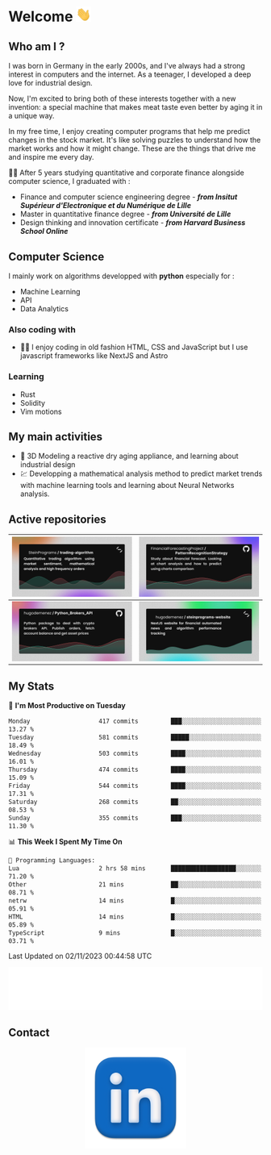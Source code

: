 # Welcome <img src="assets/hello.gif" width="30px"/>

## Who am I ?

I was born in Germany in the early 2000s, and I've always had a strong interest in computers and the internet. As a teenager, I developed a deep love for industrial design.

Now, I'm excited to bring both of these interests together with a new invention: a special machine that makes meat taste even better by aging it in a unique way.

In my free time, I enjoy creating computer programs that help me predict changes in the stock market. It's like solving puzzles to understand how the market works and how it might change. These are the things that drive me and inspire me every day.

:man_student: After 5 years studying quantitative and corporate finance alongside computer science, I graduated with :
* Finance and computer science engineering degree - ***from Insitut Supérieur d'Electronique et du Numérique de Lille***
* Master in quantitative finance degree - ***from Université de Lille***
* Design thinking and innovation certificate - ***from Harvard Business School Online***

## Computer Science

I mainly work on algorithms developped with **python** especially for :

* Machine Learning
* API
* Data Analytics

### Also coding with

* :man_technologist: I enjoy coding in old fashion HTML, CSS and JavaScript but I use javascript frameworks like NextJS and Astro

### Learning

* Rust
* Solidity
* Vim motions

## My main activities

* :rocket: 3D Modeling a reactive dry aging appliance, and learning about industrial design
* :chart: Developping a mathematical analysis method to predict market trends with machine learning tools and learning about Neural Networks analysis.

## Active repositories

|[![Python Trading Algorithm](assets/base_python_architecture.png)](https://github.com/SteinPrograms/base-python-architecture)|[![Quantitative Prediction](assets/pattern_recognition_strategy.png)](https://github.com/FinancialForecastingProject/PatternRecognitionStrategy.git)|
| ------------- | ------------- |
|[![Broker SDK](assets/python_brokers_api.png)](https://github.com/hugodemenez/Python_Brokers_API)|[![NextJS Website](assets/steinprograms-website.png)](https://github.com/hugodemenez/steinprograms-website)|

## My Stats

<!--START_SECTION:waka-->
📅 **I'm Most Productive on Tuesday** 

```text
Monday                   417 commits         ███░░░░░░░░░░░░░░░░░░░░░░   13.27 % 
Tuesday                  581 commits         █████░░░░░░░░░░░░░░░░░░░░   18.49 % 
Wednesday                503 commits         ████░░░░░░░░░░░░░░░░░░░░░   16.01 % 
Thursday                 474 commits         ████░░░░░░░░░░░░░░░░░░░░░   15.09 % 
Friday                   544 commits         ████░░░░░░░░░░░░░░░░░░░░░   17.31 % 
Saturday                 268 commits         ██░░░░░░░░░░░░░░░░░░░░░░░   08.53 % 
Sunday                   355 commits         ███░░░░░░░░░░░░░░░░░░░░░░   11.30 % 
```


📊 **This Week I Spent My Time On** 

```text
💬 Programming Languages: 
Lua                      2 hrs 58 mins       ██████████████████░░░░░░░   71.20 % 
Other                    21 mins             ██░░░░░░░░░░░░░░░░░░░░░░░   08.71 % 
netrw                    14 mins             █░░░░░░░░░░░░░░░░░░░░░░░░   05.91 % 
HTML                     14 mins             █░░░░░░░░░░░░░░░░░░░░░░░░   05.89 % 
TypeScript               9 mins              █░░░░░░░░░░░░░░░░░░░░░░░░   03.71 % 
```


 Last Updated on 02/11/2023 00:44:58 UTC
<!--END_SECTION:waka-->

<p align=center>
<img src="metrics.plugin.wakatime.svg" alt="Metrics">
</p>

## Contact

<p align=center >
<a href="https://www.linkedin.com/in/hugo-demenez/">
<picture>
  <source media="(prefers-color-scheme: dark)" srcset="assets/linkedin_light.png">
  <img height="200px" width="200px" alt="Linkedin link" src="assets/linkedin.png">
</picture>
</a>
</p>
